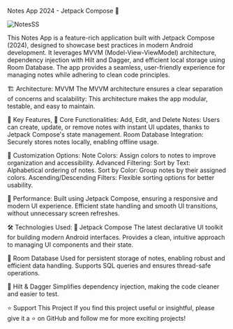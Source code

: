 Notes App 2024 - Jetpack Compose 🚀

![NotesSS](https://github.com/user-attachments/assets/fbc00708-a77a-43ad-b2b0-dc3b77df2bba)

This Notes App is a feature-rich application built with Jetpack Compose (2024), designed to showcase best practices in modern Android development. It leverages MVVM (Model-View-ViewModel) architecture, dependency injection with Hilt and Dagger, and efficient local storage using Room Database. The app provides a seamless, user-friendly experience for managing notes while adhering to clean code principles.

🏗️ Architecture: MVVM
The MVVM architecture ensures a clear separation of concerns and scalability:
This architecture makes the app modular, testable, and easy to maintain.

🌟 Key Features, 🔹 Core Functionalities:
Add, Edit, and Delete Notes: Users can create, update, or remove notes with instant UI updates, thanks to Jetpack Compose's state management.
Room Database Integration: Securely stores notes locally, enabling offline usage.

🔹 Customization Options:
Note Colors: Assign colors to notes to improve organization and accessibility.
Advanced Filtering:
Sort by Text: Alphabetical ordering of notes.
Sort by Color: Group notes by their assigned colors.
Ascending/Descending Filters: Flexible sorting options for better usability.

🔹 Performance:
Built using Jetpack Compose, ensuring a responsive and modern UI experience.
Efficient state handling and smooth UI transitions, without unnecessary screen refreshes.

🛠️ Technologies Used:
📌 Jetpack Compose
The latest declarative UI toolkit for building modern Android interfaces.
Provides a clean, intuitive approach to managing UI components and their state.

📌 Room Database
Used for persistent storage of notes, enabling robust and efficient data handling.
Supports SQL queries and ensures thread-safe operations.

📌 Hilt & Dagger
Simplifies dependency injection, making the code cleaner and easier to test.

⭐️ Support This Project
If you find this project useful or insightful, please give it a ⭐️ on GitHub and follow me for more exciting projects!
